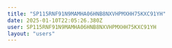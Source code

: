 ```yaml
---
title: "SP115RNF91N9MAMHA06HNB8NXVHPMXHH75KXC91YH"
date: 2025-01-10T22:05:26.380Z
user: SP115RNF91N9MAMHA06HNB8NXVHPMXHH75KXC91YH
layout: "users"
---
```

    